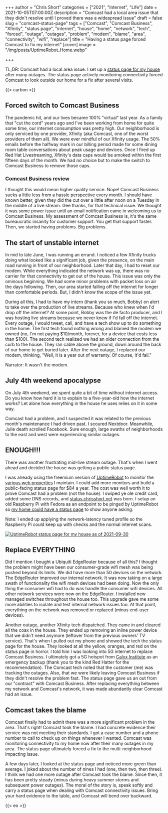 +++
author = "Chris Short"
categories = ["2021", "Internet", "Life"]
date = 2021-10-05T07:00:00Z
description = "Comcast had a local area issue that they didn't resolve until I proved there was a widespread issue"
draft = false
slug = "comcast-status-page"
tags = ["Comcast", "Comcast Business", "Xfinity", "status page", "internet", "house", "home", "network", "tech", "forced", "outage", "outages", "problem", "modem", "blame", "area", "connectivity", "wifi", "replace"]
title = "Having a status page forced Comcast to fix my internet"
[cover]
image = "/img/posts/UptimeRobot_Home.webp"

+++

TL;DR: Comcast had a local area issue. I set up a [status page for my house](https://status.chrisshort.net/788638365) after many outages. The status page actively monitoring connectivity forced Comcast to look outside our home for a fix after several visits.

{{< carbon >}}

## Forced switch to Comcast Business

The pandemic hit, and our lives became 100% "virtual" last year. As a family that "cut the cord" years ago and I've been working from home for quite some time, our internet consumption was pretty high. Our neighborhood is only serviced by one provider, Xfinity (aka Comcast, one of the worst providers of them all). We were ever mindful of our Xfinity usage. The 50% emails before the halfway mark in our billing period made for some dining room table conversations about peak usage and devices. Once I fired up Red Hat Livestreaming, Xfinity's data caps would be smoked within the first fifteen days of the month. We had no choice but to make the switch to Comcast Business to remove those caps.

### Comcast Business review

I thought this would mean higher quality service. Nope! Comcast Business sucks a little less from a hassle perspective every month. I should have known better, given they did the cut over a little after noon on a Tuesday in the middle of a live stream. Gee thanks, for that technical issue. We thought it was some power issue until an email notification came in welcoming us to Comcast Business. My assessment of Comcast Business is, it's the same bureaucratic insanity for customer support. You get that support faster. Then, we started having problems. Big problems.

## The start of unstable internet

In mid to late June, I was running an errand. I noticed a few Xfinity trucks doing what looked like a significant job, given the presence, on the main road running in front of our neighborhood. Later that day, I had to reset our modem. While everything indicated the network was up, there was no carrier for that connectivity to get out of the house. This issue was only the ominous beginning. We had some minor problems with packet loss on air the days following. Then, our area started falling off the internet for longer than comfortable periods. But, I didn't know the scope of the issue yet.

During all this, I had to have my intern (thank you so much, Bobby) on alert to take over the production of live streams. Because who knew when I'd drop off the internet? At some point, Bobby was the de facto producer, and I was hosting live streams because we never knew if I'd fall off the internet. Every outage, I would tweet, call, and have a tech show up to do something in the home. The first tech found nothing wrong and blamed the modem we owned (no, I'm not paying $10/month, forever, for a device that costs less than $100). The second tech realized we had an older connection from the curb to the house. They ran cable above the ground, down around the back of our home to get buried later. After the next outage, I replaced our modem, thinking, "Well, it is a year out of warranty. Of course, it'd fail."

Narrator: It wasn't the modem.

## July 4th weekend apocalypse

On July 4th weekend, we spent quite a bit of time without internet access. Do you know how hard it is to explain to a five-year-old how the internet works? Let alone how everything in the house he uses relies on it in some way.

Comcast had a problem, and I suspected it was related to the previous month's maintenance I had driven past. I scoured Nextdoor. Meanwhile, Julie death scrolled Facebook. Sure enough, large swaths of neighborhoods to the east and west were experiencing similar outages.

## ENOUGH!!!

There was another frustrating mid-live stream outage. That's when I went ahead and decided the house was getting a public status page.

I was already using the freemium version of [UptimeRobot](https://uptimerobot.com/) to monitor the [various web properties](/projects/) I maintain. I could add more monitors and build a public-facing status page for $84 a year. The cost was well worth it to prove Comcast had a problem (not the house). I swiped ye ole credit card, added some DNS records, and [status.chrisshort.net](https://status.chrisshort.net/) was born. I setup an old Raspberry Pi with Fedora as an endpoint to be pinged by UptimeRobot so [my home could have a status page](https://status.chrisshort.net/788638365) to show anyone asking.

Note: I ended up applying the network-latency tuned profile so the Raspberry Pi could keep up with checks and the normal internet scans.

[![UptimeRobot status page for my house as of 2021-09-30](/img/posts/UptimeRobot_Home.png)](https://status.chrisshort.net/788638365)

## Replace EVERYTHING

Did I mention I bought a Ubiquiti EdgeRouter because of all this? I thought the problem might have been our consumer-grade wifi mesh was being pushed beyond its limits. We did have more than 50 devices on the network. The EdgeRouter improved our internal network. It was now taking on a large swath of functionality the wifi mesh devices had been doing. Now the only thing the consumer wifi had to do was handle the consumer wifi devices. All other network services were now on the EdgeRouter. I installed new managed switches throughout the house too. This upgrade gave me some more abilities to isolate and test internal network issues too. At that point, everything on the network was removed or replaced (minus end-user devices).

Another outage, another Xfinity tech dispatched. They came in and cleared all the coax in the house. They ended up removing an inline power device that we didn't need anymore (leftover from the previous owners' TV service). That's when I pulled out my phone and showed the tech the status page for the house. They looked at all the yellow, oranges, and red on the status page in horror. I told him I was looking into 5G internet to replace Comcast Business. I ultimately got a 5G hotspot from [Calyx Institute](https://calyxinstitute.org/) as an emergency backup (thank you to the kind Red Hatter for the recommendation). The Comcast tech noted that the customer (me) was tracking the outages. Also, that we were likely leaving Comcast Business if they didn't resolve the problem fast. The status page gave us an out from our "contract" with Comcast Business. After replacing everything between my network and Comcast's network, it was made abundantly clear Comcast had an issue.

## Comcast takes the blame

Comcast finally had to admit there was a more significant problem in the area. That's right! Comcast took the blame. I had concrete evidence their service was not meeting their standards. I got a case number and a phone number to call to check up on things whenever I wanted. Comcast was monitoring connectivity to my home now after their many outages in my area. The status page ultimately forced a fix to the multi-neighborhood impacting issue. 

A few days later, I looked at the status page and noticed more green than average. I joked about the number of nines I had (one, then two, then three). I think we had one more outage after Comcast took the blame. Since then, it has been pretty steady (minus during heavy summer storms and subsequent power outages). The moral of the story is, speak softly and carry a status page when dealing with Comcast connectivity issues. Bring your hard evidence to the table, and Comcast will bend over backward.

{{< eo >}}